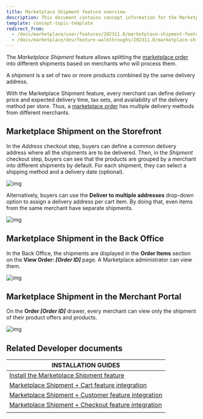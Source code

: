 ```yaml
---
title: Marketplace Shipment feature overview
description: This document contains concept information for the Marketplace Shipment feature.
template: concept-topic-template
redirect_from:
  - /docs/marketplace/user/features/202311.0/marketplace-shipment-feature-overview.html
  - /docs/marketplace/dev/feature-walkthroughs/202311.0/marketplace-shipment-feature-walkthrough.html
---
```


The *Marketplace Shipment* feature allows splitting the [marketplace order](/docs/pbc/all/order-management-system/{{page.version}}/marketplace/marketplace-order-management-feature-overview/marketplace-order-management-feature-overview.html) into different shipments based on merchants who will process them.

A *shipment* is a set of two or more products combined by the same delivery address.

With the Marketplace Shipment feature, every merchant can define delivery price and expected delivery time, tax sets, and availability of the delivery method per store. Thus, a [marketplace order](/docs/pbc/all/order-management-system/{{page.version}}/marketplace/marketplace-order-management-feature-overview/marketplace-order-overview.html) has multiple delivery methods from different merchants.

## Marketplace Shipment on the Storefront

In the *Address* checkout step, buyers can define a common delivery address where all the shipments are to be delivered.
Then, in the *Shipment* checkout step, buyers can see that the products are grouped by a merchant into different shipments  by default. For each shipment, they can select a shipping method and a delivery date (optional).

![img](https://spryker.s3.eu-central-1.amazonaws.com/docs/Marketplace/user+guides/Features/Marketplace+Shipment/shipment-to-single-address.png)

Alternatively, buyers can use the **Deliver to multiple addresses** drop-down option to assign a delivery address per cart item. By doing that, even items from the same merchant have separate shipments.

![img](https://spryker.s3.eu-central-1.amazonaws.com/docs/Marketplace/user+guides/Features/Marketplace+Shipment/deliver-shipment.png)


## Marketplace Shipment in the Back Office

In the Back Office, the shipments are displayed in the **Order Items** section on the **View Order: _[Order ID]_** page. A Marketplace administrator can view them.

![img](https://spryker.s3.eu-central-1.amazonaws.com/docs/Marketplace/user+guides/Features/Marketplace+Shipment/shipments-back-office.png)

## Marketplace Shipment in the Merchant Portal

On the **Order _[Order ID]_** drawer, every merchant can view only the shipment of their product offers and products.

![img](https://spryker.s3.eu-central-1.amazonaws.com/docs/Marketplace/user+guides/Features/Marketplace+Shipment/shipment-merchant-portal.png)

## Related Developer documents

|INSTALLATION GUIDES  |
|---------|
| [Install the Marketplace Shipment feature](/docs/pbc/all/carrier-management/{{page.version}}/marketplace/install-features/install-marketplace-shipment-feature.html) |  |
| [Marketplace Shipment + Cart feature integration](/docs/pbc/all/carrier-management/{{page.version}}/marketplace/install-features/install-the-marketplace-shipment-cart-feature.html) |  |
| [Marketplace Shipment + Customer feature integration](/docs/pbc/all/carrier-management/{{page.version}}/marketplace/install-features/install-marketplace-shipment-customer-feature.html) |   |
| [Marketplace Shipment + Checkout feature integration](/docs/pbc/all/carrier-management/{{page.version}}/marketplace/install-features/install-the-marketplace-shipment-checkout-feature.html) |  |
|    |    |    |    |
